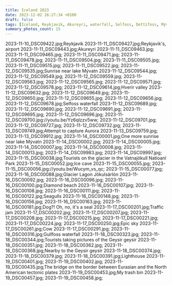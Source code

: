 ```yaml
---
title: Iceland 2023
date: 2023-12-02 16:27:34 +0100
draft: false
tags: [Iceland, Reykjavik, Akureyri, waterfall, Selfoss, Dettifoss, Mývatn, Vatnajökull, Jökulsárlón, Diamond beach, Gullfoss, geysir Geysir, aurora borealis, northen lights]
summary_photos_count: 15
---
```

2023-11-10_DSC09422.jpg;Reykjavik
2023-11-11_DSC09427.jpg;Reykjavik's, airport
2023-11-11_DSC09443.jpg;Akureyri
2023-11-11_DSC09463.jpg;
2023-11-11_DSC09465.jpg;
2023-11-11_DSC09471.jpg;
2023-11-11_DSC09478.jpg;
2023-11-11_DSC09504.jpg;
2023-11-11_DSC09505.jpg;
2023-11-11_DSC09515.jpg;
2023-11-11_DSC09522.jpg;
2023-11-12_DSC09535.jpg;Sunrise near lake Mývatn
2023-11-12_DSC09544.jpg;
2023-11-12_DSC09549.jpg;
2023-11-12_DSC09559.jpg;
2023-11-12_DSC09563.jpg;
2023-11-12_DSC09565.jpg;
2023-11-12_DSC09571.jpg;
2023-11-12_DSC09578.jpg;
2023-11-12_DSC09614.jpg;Hverir valley
2023-11-12_DSC09632.jpg;
2023-11-12_DSC09649.jpg;
2023-11-12_DSC09650.jpg;
2023-11-12_DSC09655.jpg;
2023-11-12_DSC09656.jpg;
2023-11-12_DSC09678.jpg;Selfoss waterfall 
2023-11-12_DSC09689.jpg;
2023-11-12_DSC09690.jpg;
2023-11-12_DSC09691.jpg;
2023-11-12_DSC09695.jpg;
2023-11-12_DSC09696.jpg;
2023-11-12_DSC09700.jpg://youtu.be/Yz6qIzzv5ww;
2023-11-12_DSC09701.jpg;
2023-11-12_DSC09727.jpg;
2023-11-12_DSC09732.jpg;
2023-11-13_DSC09749.jpg;Attempt to capture Aurora
2023-11-13_DSC09759.jpg;
2023-11-13_DSC09912.jpg;
2023-11-14_DSC00001.jpg;One more sunrise near lake Mývatn
2023-11-14_DSC00002.jpg;
2023-11-14_DSC00005.jpg;
2023-11-14_DSC00007.jpg;
2023-11-14_DSC00008.jpg;
2023-11-14_DSC00013.jpg;
2023-11-14_DSC09983.jpg;
2023-11-14_DSC09997.jpg;
2023-11-15_DSC00038.jpg;Tourists on the glacier in the Vatnajökull Natioanl Park
2023-11-15_DSC00052.jpg;Ice cave
2023-11-15_DSC00055.jpg;
2023-11-15_DSC00056.jpg://youtu.be/Wucym_vs_qc;
2023-11-15_DSC00077.jpg;
2023-11-16_DSC00088.jpg;Glacier Lagon Jökulsárlón
2023-11-16_DSC00092.jpg;
2023-11-16_DSC00096.jpg;
2023-11-16_DSC00100.jpg;Diamond beach
2023-11-16_DSC00107.jpg;
2023-11-16_DSC00108.jpg;
2023-11-16_DSC00111.jpg;
2023-11-16_DSC00122.jpg;Seagulls
2023-11-16_DSC00148.jpg;
2023-11-16_DSC00156.jpg;
2023-11-16_DSC00163.jpg;
2023-11-16_DSC00181.jpg;Dog?! Oh, no, it's a seal
2023-11-17_DSC00201.jpg;Traffic jam
2023-11-17_DSC00202.jpg;
2023-11-17_DSC00207.jpg;
2023-11-17_DSC00208.jpg;
2023-11-17_DSC00215.jpg;
2023-11-17_DSC00221.jpg;
2023-11-17_DSC00224.jpg;
2023-11-17_DSC00250.jpg;Epic sky
2023-11-17_DSC00261.jpg;Cow
2023-11-17_DSC00291.jpg;
2023-11-18_DSC00316.jpg;Gullfoss waterfall
2023-11-18_DSC00323.jpg;
2023-11-18_DSC00344.jpg;Tourists taking pictures of the Geysir geysir
2023-11-18_DSC00351.jpg;
2023-11-18_DSC00362.jpg;
2023-11-18_DSC00368.jpg;Nearby to the Geysir geysir
2023-11-18_DSC00374.jpg;
2023-11-18_DSC00379.jpg;
2023-11-18_DSC00391.jpg;Lighthouse
2023-11-19_DSC00401.jpg;
2023-11-19_DSC00402.jpg;
2023-11-19_DSC00435.jpg;The bridge on the border between Eurasian and the North American tectonic plates
2023-11-19_DSC00453.jpg;My trash bin
2023-11-19_DSC00457.jpg;
2023-11-19_DSC00458.jpg;
